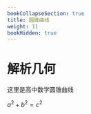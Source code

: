 ```yaml
---
bookCollapseSection: true
title: 圆锥曲线
weight: 11
bookHidden: true
---
```


# 解析几何

这里是高中数学圆锥曲线

$a^2+b^2=c^2$
